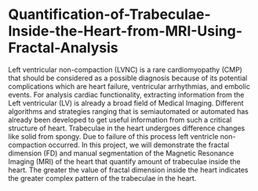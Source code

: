 # Quantification-of-Trabeculae-Inside-the-Heart-from-MRI-Using-Fractal-Analysis
Left ventricular non-compaction (LVNC) is a rare
cardiomyopathy (CMP) that should be considered as a possible
diagnosis because of its potential complications which are heart
failure, ventricular arrhythmias, and embolic events. For analysis
cardiac functionality, extracting information from the Left
ventricular (LV) is already a broad field of Medical Imaging.
Different algorithms and strategies ranging that is semiautomated or automated has already been developed to get useful
information from such a critical structure of heart. Trabeculae in
the heart undergoes difference changes like solid from spongy. Due
to failure of this process left ventricle non-compaction occurred.
In this project, we will demonstrate the fractal dimension (FD) and
manual segmentation of the Magnetic Resonance Imaging (MRI)
of the heart that quantify amount of trabeculae inside the heart.
The greater the value of fractal dimension inside the heart
indicates the greater complex pattern of the trabeculae in the
heart.
